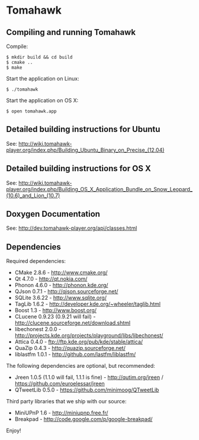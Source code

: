 Tomahawk
========

Compiling and running Tomahawk
------------------------------

Compile:

    $ mkdir build && cd build
    $ cmake ..
    $ make

Start the application on Linux:

    $ ./tomahawk
Start the application on OS X:

    $ open tomahawk.app


Detailed building instructions for Ubuntu
-----------------------------------------
See: http://wiki.tomahawk-player.org/index.php/Building_Ubuntu_Binary_on_Precise_(12.04)

Detailed building instructions for OS X
---------------------------------------
See: http://wiki.tomahawk-player.org/index.php/Building_OS_X_Application_Bundle_on_Snow_Leopard_(10.6)_and_Lion_(10.7)

Doxygen Documentation
---------------------
See: http://dev.tomahawk-player.org/api/classes.html

Dependencies
------------

Required dependencies:

* CMake 2.8.6 - http://www.cmake.org/
* Qt 4.7.0 - http://qt.nokia.com/
* Phonon 4.6.0 - http://phonon.kde.org/
* QJson 0.7.1 - http://qjson.sourceforge.net/
* SQLite 3.6.22 - http://www.sqlite.org/
* TagLib 1.6.2 - http://developer.kde.org/~wheeler/taglib.html
* Boost 1.3 - http://www.boost.org/
* CLucene 0.9.23 (0.9.21 will fail) - http://clucene.sourceforge.net/download.shtml
* libechonest 2.0.0 - http://projects.kde.org/projects/playground/libs/libechonest/
* Attica 0.4.0 - ftp://ftp.kde.org/pub/kde/stable/attica/
* QuaZip 0.4.3 - http://quazip.sourceforge.net/
* liblastfm 1.0.1 - http://github.com/lastfm/liblastfm/

The following dependencies are optional, but recommended:

* Jreen 1.0.5 (1.1.0 will fail, 1.1.1 is fine) - http://qutim.org/jreen / https://github.com/euroelessar/jreen
* QTweetLib 0.5.0 - https://github.com/minimoog/QTweetLib

Third party libraries that we ship with our source:

* MiniUPnP 1.6 - http://miniupnp.free.fr/
* Breakpad - http://code.google.com/p/google-breakpad/

Enjoy!
